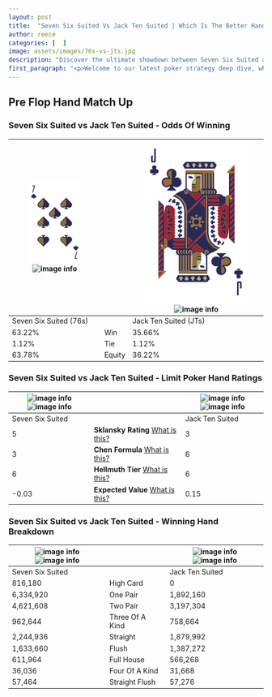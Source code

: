 ```yaml
---
layout: post
title:  "Seven Six Suited Vs Jack Ten Suited | Which Is The Better Hand In Poker? A Complete Guide"
author: reece
categories: [  ]
image: assets/images/76s-vs-jts.jpg
description: "Discover the ultimate showdown between Seven Six Suited and Jack Ten Suited in poker! Uncover the odds, strategies, and scenarios where one hand triumphs over the other. Get ready to up your poker game with this thrilling analysis."
first_paragraph: "<p>Welcome to our latest poker strategy deep dive, where we're pitting two distinct hands against each other in a high-stakes showdown: Seven Six Suited vs Jack Ten Suited.</p><p>In the dynamic world of poker, every decision counts, and knowing which hand holds the upper hand is key to your success at the table.</p><p>In this article, we'll dissect these two hands, explore the scenarios where one dominates the other, and equip you with the knowledge to make strategic choices that can tip the odds in your favor.</p><p>Get ready to unravel the intriguing dynamics of these poker hands and elevate your game to new heights.</p>"
---
```




[comment]: # (sp0)

## Pre Flop Hand Match Up

<div class="table hand-ratings" markdown="1"> 



### Seven Six Suited vs Jack Ten Suited - Odds Of Winning


    
| ![image info](assets/images/hand1/7.png) ![image info](assets/images/hand1/6s.png) |  | ![image info](assets/images/hand2/J.png) ![image info](assets/images/hand2/ts.png) |
| -------- | -------- | -------- |
| Seven Six Suited (76s) |  | Jack Ten Suited (JTs) |
| 63.22% | Win | 35.66% |
| 1.12% | Tie | 1.12% |
| 63.78% | Equity | 36.22% |




[comment]: # (sp1)



### Seven Six Suited vs Jack Ten Suited - Limit Poker Hand Ratings


    
| ![image info](https://www.riverpairs.com/assets/images/hand1/7.png) ![image info](https://www.riverpairs.com/assets/images/hand1/6s.png) |  | ![image info](https://www.riverpairs.com/assets/images/hand2/J.png) ![image info](https://www.riverpairs.com/assets/images/hand2/ts.png) |
| -------- | -------- | -------- |
| Seven Six Suited |  | Jack Ten Suited |
| 5 | **Sklansky Rating** [What is this?](/sklansky-rating-explained) | 3 |
| 3 | **Chen Formula** [What is this?](/chen-formula-explained) | 6 |
| 6 | **Hellmuth Tier** [What is this?](/Hellmuth-tier-explained) | 6 |
| -0.03 | **Expected Value** [What is this?](/expected-value-explained) | 0.15 |




[comment]: # (sp2)



### Seven Six Suited vs Jack Ten Suited - Winning Hand Breakdown


    
| ![image info](https://www.riverpairs.com/assets/images/hand1/7.png) ![image info](https://www.riverpairs.com/assets/images/hand1/6s.png) |  | ![image info](https://www.riverpairs.com/assets/images/hand2/J.png) ![image info](https://www.riverpairs.com/assets/images/hand2/ts.png) |
| -------- | -------- | -------- |
| Seven Six Suited |  | Jack Ten Suited |
| 816,180 | High Card | 0 |
| 6,334,920 | One Pair | 1,892,160 |
| 4,621,608 | Two Pair | 3,197,304 |
| 962,644 | Three Of A Kind | 758,664 |
| 2,244,936 | Straight | 1,879,992 |
| 1,633,660 | Flush | 1,387,272 |
| 611,964 | Full House | 566,268 |
| 36,036 | Four Of A Kind | 31,668 |
| 57,464 | Straight Flush | 57,276 |




[comment]: # (sp3)



</div>

[comment]: # (sp4)



[comment]: # (sp5)

